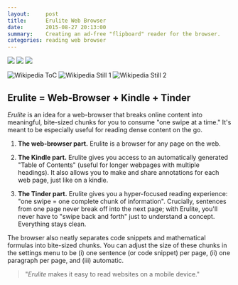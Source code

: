 ```yaml
---
layout:     post
title:      Erulite Web Browser
date:       2015-08-27 20:13:00
summary:    Creating an ad-free "flipboard" reader for the browser.
categories: reading web browser
---
```


<span>
<img src="http://mockuphone.com/upload/f71f2288ad8335716df735df66672eec/galaxys4b/galaxys4_black_portrait.png"/>
<img src="https://lh3.googleusercontent.com/wLj_J8oyNfOB4g5NzDm7lsEAD4agm4NnJlKK_8r8L30=s923-no"/>
<img src="https://lh3.googleusercontent.com/OndtMfsya-XTG0_cnKq_35iYOQ8rDRw938l3ogHNh8E=s923-no" />
</span>

![Wikipedia ToC](https://lh3.googleusercontent.com/_DPwlwC_1HVYqBzp6ct1DRh4ZeBVSC_DiFELqaDC4eM=s969-no)
![Wikipedia Still 1](https://lh3.googleusercontent.com/djoNyL791jP26Ff56AgP03vVIseU2cOh_thq09Fi9Jw=s969-no)
![Wikipedia Still 2](https://lh3.googleusercontent.com/qwv-cUSJ_Mm6pBHDGmxauHZEa2arBr_w9GgvwTz80D4=s969-no)

<!--<img src="https://lh3.googleusercontent.com/wLj_J8oyNfOB4g5NzDm7lsEAD4agm4NnJlKK_8r8L30=s923-no" width="800" height="800" /> -->
<!-- ![ToC](http://mockuphone.com/upload/f71f2288ad8335716df735df66672eec/galaxys4b/galaxys4_black_portrait.png =500x500) -->

<!-- ![Addition](https://lh3.googleusercontent.com/wLj_J8oyNfOB4g5NzDm7lsEAD4agm4NnJlKK_8r8L30=s923-no) -->

<!-- ![Multiplication](https://lh3.googleusercontent.com/OndtMfsya-XTG0_cnKq_35iYOQ8rDRw938l3ogHNh8E=s923-no) -->


<!--
![Still Read](https://lh3.googleusercontent.com/cXBK27MyBHM5w4cvzYugGhm3-lYAtQKqUcWcURYb-og=s923-no) -->

<!-- ![Swipe Read](https://lh3.googleusercontent.com/c-wOZ7oNQfVmBENmhZWm2V6BrYo-t133vx-udfTaP4g=s923-no) -->

## Erulite = Web-Browser + Kindle + Tinder

*Erulite* is an idea for a web-browser that breaks online content into meaningful, bite-sized chunks for you to consume "one swipe at a time." It's meant to be especially useful for reading dense content on the go.

  1. **The web-browser part.** Erulite is a browser for any page on the web.

  2. **The Kindle part.** Erulite gives you access to an automatically generated "Table of Contents" (useful for longer webpages with multiple headings). It also allows you to make and share annotations for each web page, just like on a kindle.

  3. **The Tinder part.** Erulite gives you a hyper-focused reading experience: "one swipe = one complete chunk of information". Crucially, sentences from one page never break off into the next page; with Erulite, you'll never have to "swipe back and forth" just to understand a concept. Everything stays clean.

  The browser also neatly separates code snippets and mathematical formulas into bite-sized chunks. You can adjust the size of these chunks in the settings menu to be (i) one sentence (or code snippet) per page, (ii) one paragraph per page, and (iii) automatic.

> "_Erulite_ makes it easy to read websites on a mobile device."
